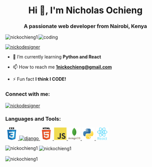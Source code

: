 
<h1 align="center">Hi 👋, I'm Nicholas Ochieng</h1>
<h3 align="center">A passionate web developer from Nairobi, Kenya</h3>

<img align="right" alt="coding" width="400" src="https://camo.githubusercontent.com/19db51af5f90f1b152bc0b9078f5fe97053955be5074f03f17019c70345bdcdb/68747470733a2f2f6d69726f2e6d656469756d2e636f6d2f6d61782f313336302f302a37513379765349765f7430696f4a2d5a2e676966">

<p align="left"> <img src="https://komarev.com/ghpvc/?username=nickochieng1&label=Profile%20views&color=0e75b6&style=flat" alt="nickochieng1" /> </p>

<p align="left"> <a href="https://twitter.com/nickodesigner" target="blank"><img src="https://img.shields.io/twitter/follow/nickodesigner?logo=twitter&style=for-the-badge" alt="nickodesigner" /></a> </p>

- 🌱 I’m currently learning **Python and React**

- 📫 How to reach me **1nickochieng@gmail.com**

- ⚡ Fun fact **I think I CODE!**

<h3 align="left">Connect with me:</h3>
<p align="left">
<a href="https://twitter.com/nickodesigner" target="blank"><img align="center" src="https://raw.githubusercontent.com/rahuldkjain/github-profile-readme-generator/master/src/images/icons/Social/twitter.svg" alt="nickodesigner" height="30" width="40" /></a>
</p>

<h3 align="left">Languages and Tools:</h3>
<p align="left"> <a href="https://www.w3schools.com/css/" target="_blank" rel="noreferrer"> <img src="https://raw.githubusercontent.com/devicons/devicon/master/icons/css3/css3-original-wordmark.svg" alt="css3" width="40" height="40"/> </a> <a href="https://www.djangoproject.com/" target="_blank" rel="noreferrer"> <img src="https://cdn.worldvectorlogo.com/logos/django.svg" alt="django" width="40" height="40"/> </a> <a href="https://www.w3.org/html/" target="_blank" rel="noreferrer"> <img src="https://raw.githubusercontent.com/devicons/devicon/master/icons/html5/html5-original-wordmark.svg" alt="html5" width="40" height="40"/> </a> <a href="https://developer.mozilla.org/en-US/docs/Web/JavaScript" target="_blank" rel="noreferrer"> <img src="https://raw.githubusercontent.com/devicons/devicon/master/icons/javascript/javascript-original.svg" alt="javascript" width="40" height="40"/> </a> <a href="https://www.mongodb.com/" target="_blank" rel="noreferrer"> <img src="https://raw.githubusercontent.com/devicons/devicon/master/icons/mongodb/mongodb-original-wordmark.svg" alt="mongodb" width="40" height="40"/> </a> <a href="https://www.python.org" target="_blank" rel="noreferrer"> <img src="https://raw.githubusercontent.com/devicons/devicon/master/icons/python/python-original.svg" alt="python" width="40" height="40"/> </a> <a href="https://reactjs.org/" target="_blank" rel="noreferrer"> <img src="https://raw.githubusercontent.com/devicons/devicon/master/icons/react/react-original-wordmark.svg" alt="react" width="40" height="40"/> </a> </p>

<p><img align="left" src="https://github-readme-stats.vercel.app/api/top-langs?username=nickochieng1&show_icons=true&locale=en&layout=compact" alt="nickochieng1" /></p>

<p>&nbsp;<img align="center" src="https://github-readme-stats.vercel.app/api?username=nickochieng1&show_icons=true&locale=en" alt="nickochieng1" /></p>

<p><img align="center" src="https://github-readme-streak-stats.herokuapp.com/?user=nickochieng1&" alt="nickochieng1" /></p>
